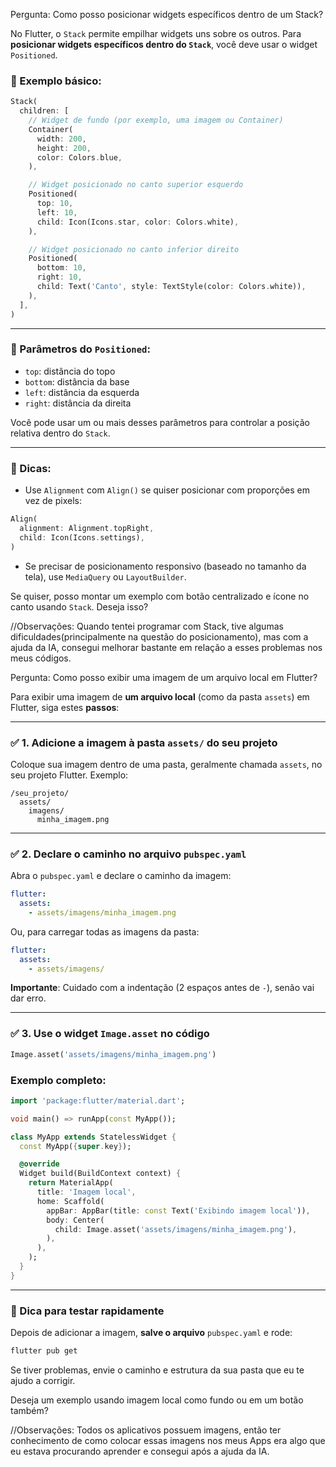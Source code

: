 Pergunta: Como posso posicionar widgets específicos dentro de um Stack?

No Flutter, o `Stack` permite empilhar widgets uns sobre os outros. Para **posicionar widgets específicos dentro do `Stack`**, você deve usar o widget `Positioned`.

### 🌟 Exemplo básico:

```dart
Stack(
  children: [
    // Widget de fundo (por exemplo, uma imagem ou Container)
    Container(
      width: 200,
      height: 200,
      color: Colors.blue,
    ),

    // Widget posicionado no canto superior esquerdo
    Positioned(
      top: 10,
      left: 10,
      child: Icon(Icons.star, color: Colors.white),
    ),

    // Widget posicionado no canto inferior direito
    Positioned(
      bottom: 10,
      right: 10,
      child: Text('Canto', style: TextStyle(color: Colors.white)),
    ),
  ],
)
```

---

### 🔧 Parâmetros do `Positioned`:

* `top`: distância do topo
* `bottom`: distância da base
* `left`: distância da esquerda
* `right`: distância da direita

Você pode usar um ou mais desses parâmetros para controlar a posição relativa dentro do `Stack`.

---

### 🧠 Dicas:

* Use `Alignment` com `Align()` se quiser posicionar com proporções em vez de pixels:

```dart
Align(
  alignment: Alignment.topRight,
  child: Icon(Icons.settings),
)
```

* Se precisar de posicionamento responsivo (baseado no tamanho da tela), use `MediaQuery` ou `LayoutBuilder`.

Se quiser, posso montar um exemplo com botão centralizado e ícone no canto usando `Stack`. Deseja isso?

//Observações: Quando tentei programar com Stack, tive algumas dificuldades(principalmente na questão do posicionamento), mas com a ajuda da IA, consegui melhorar bastante em relação a esses problemas nos meus códigos.

Pergunta: Como posso exibir uma imagem de um arquivo local em Flutter?

Para exibir uma imagem de **um arquivo local** (como da pasta `assets`) em Flutter, siga estes **passos**:

---

### ✅ 1. **Adicione a imagem à pasta `assets/` do seu projeto**

Coloque sua imagem dentro de uma pasta, geralmente chamada `assets`, no seu projeto Flutter. Exemplo:

```
/seu_projeto/
  assets/
    imagens/
      minha_imagem.png
```

---

### ✅ 2. **Declare o caminho no arquivo `pubspec.yaml`**

Abra o `pubspec.yaml` e declare o caminho da imagem:

```yaml
flutter:
  assets:
    - assets/imagens/minha_imagem.png
```

Ou, para carregar todas as imagens da pasta:

```yaml
flutter:
  assets:
    - assets/imagens/
```

**Importante**: Cuidado com a indentação (2 espaços antes de `-`), senão vai dar erro.

---

### ✅ 3. **Use o widget `Image.asset` no código**

```dart
Image.asset('assets/imagens/minha_imagem.png')
```

### Exemplo completo:

```dart
import 'package:flutter/material.dart';

void main() => runApp(const MyApp());

class MyApp extends StatelessWidget {
  const MyApp({super.key});

  @override
  Widget build(BuildContext context) {
    return MaterialApp(
      title: 'Imagem local',
      home: Scaffold(
        appBar: AppBar(title: const Text('Exibindo imagem local')),
        body: Center(
          child: Image.asset('assets/imagens/minha_imagem.png'),
        ),
      ),
    );
  }
}
```

---

### 🧪 Dica para testar rapidamente

Depois de adicionar a imagem, **salve o arquivo** `pubspec.yaml` e rode:

```bash
flutter pub get
```

Se tiver problemas, envie o caminho e estrutura da sua pasta que eu te ajudo a corrigir.

Deseja um exemplo usando imagem local como fundo ou em um botão também?

//Observações: Todos os aplicativos possuem imagens, então ter conhecimento de como colocar essas imagens nos meus Apps era algo que eu estava procurando aprender e consegui após a ajuda da IA.
